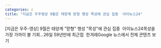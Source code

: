 ```yaml
---
categories: c
title: "지금은 우주영상 9월은 태양계 맏형 행성 목성에 관심 집중  아이뉴스24"
---
```

[지금은 우주-영상] 9월은 태양계 "맏형" 행성 "목성"에 관심 집중&nbsp;&nbsp;아이뉴스24목성을 가장 가까이 볼 기회…26일 59년만에 최근접&nbsp;&nbsp;한겨레Google 뉴스에서 전체 콘텐츠 보기